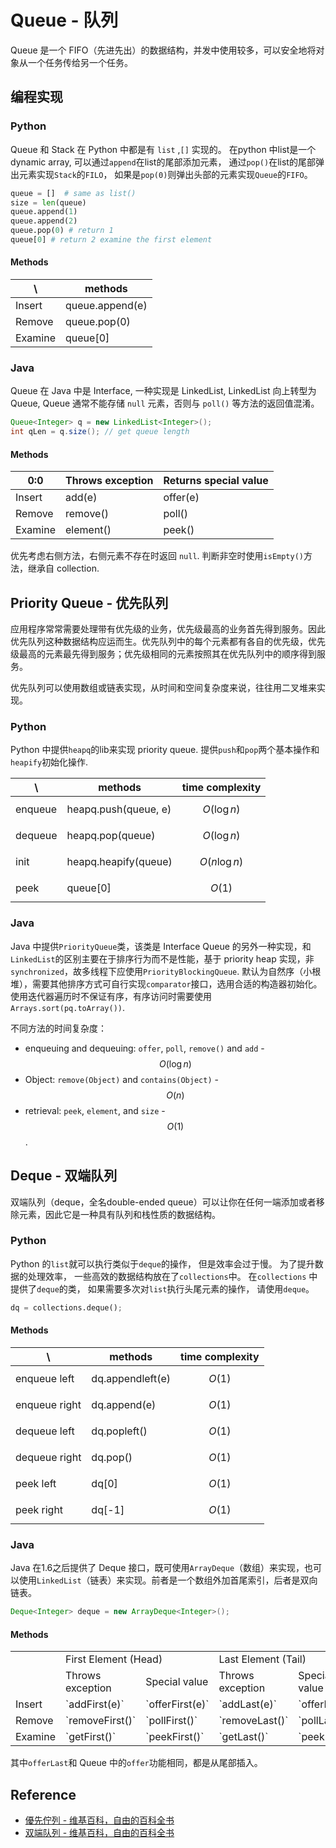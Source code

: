 # Queue - 队列

Queue 是一个 FIFO（先进先出）的数据结构，并发中使用较多，可以安全地将对象从一个任务传给另一个任务。

## 编程实现

### Python

Queue 和 Stack 在 Python 中都是有 `list` ,`[]` 实现的。 在python 中list是一个dynamic array, 可以通过`append`在list的尾部添加元素， 通过`pop()`在list的尾部弹出元素实现`Stack`的`FILO`， 如果是`pop(0)`则弹出头部的元素实现`Queue`的`FIFO`。
```python
queue = []  # same as list()
size = len(queue)
queue.append(1)
queue.append(2)
queue.pop(0) # return 1
queue[0] # return 2 examine the first element
```

#### Methods
| \ | methods |
| -- | -- |
| Insert | queue.append(e) |
| Remove | queue.pop(0) |
| Examine | queue[0] |

### Java

Queue 在 Java 中是 Interface, 一种实现是 LinkedList, LinkedList 向上转型为 Queue, Queue 通常不能存储 `null` 元素，否则与 `poll()` 等方法的返回值混淆。

```java
Queue<Integer> q = new LinkedList<Integer>();
int qLen = q.size(); // get queue length
```

#### Methods

| 0:0 | Throws exception | Returns special value |
| -- | -- | -- |
| Insert | add(e) | offer(e) |
| Remove | remove() | poll() |
| Examine | element() | peek() |

优先考虑右侧方法，右侧元素不存在时返回 `null`. 判断非空时使用`isEmpty()`方法，继承自 collection.

## Priority Queue - 优先队列

应用程序常常需要处理带有优先级的业务，优先级最高的业务首先得到服务。因此优先队列这种数据结构应运而生。优先队列中的每个元素都有各自的优先级，优先级最高的元素最先得到服务；优先级相同的元素按照其在优先队列中的顺序得到服务。

优先队列可以使用数组或链表实现，从时间和空间复杂度来说，往往用二叉堆来实现。

### Python

Python 中提供`heapq`的lib来实现 priority queue. 提供`push`和`pop`两个基本操作和`heapify`初始化操作.

| \ | methods | time complexity |
| -- | -- | -- |
| enqueue | heapq.push(queue, e) | $$O(\log n)$$ |
| dequeue | heapq.pop(queue) | $$O(\log n)$$ |
| init | heapq.heapify(queue) | $$O(n\log n)$$ |
| peek | queue[0]| $$O(1)$$ |


### Java

Java 中提供`PriorityQueue`类，该类是 Interface Queue 的另外一种实现，和`LinkedList`的区别主要在于排序行为而不是性能，基于 priority heap 实现，非`synchronized`，故多线程下应使用`PriorityBlockingQueue`. 默认为自然序（小根堆），需要其他排序方式可自行实现`comparator`接口，选用合适的构造器初始化。使用迭代器遍历时不保证有序，有序访问时需要使用`Arrays.sort(pq.toArray())`.

不同方法的时间复杂度：

- enqueuing and dequeuing: `offer`, `poll`, `remove()` and `add` - $$O(\log n)$$
- Object: `remove(Object)` and `contains(Object)` - $$O(n)$$
- retrieval: `peek`, `element`, and `size` - $$O(1)$$.

## Deque - 双端队列

双端队列（deque，全名double-ended queue）可以让你在任何一端添加或者移除元素，因此它是一种具有队列和栈性质的数据结构。

### Python

Python 的`list`就可以执行类似于`deque`的操作， 但是效率会过于慢。 为了提升数据的处理效率， 一些高效的数据结构放在了`collections`中。 在`collections` 中提供了`deque`的类， 如果需要多次对`list`执行头尾元素的操作， 请使用`deque`。

```python
dq = collections.deque();
```

#### Methods

| \ | methods | time complexity |
| -- | -- | -- |
| enqueue left | dq.appendleft(e) | $$O(1)$$ |
| enqueue right | dq.append(e) | $$O(1)$$ |
| dequeue left | dq.popleft() | $$O(1)$$ |
| dequeue right | dq.pop() | $$O(1)$$ |
| peek left | dq[0] | $$O(1)$$ |
| peek right | dq[-1] | $$O(1)$$ |

### Java

Java 在1.6之后提供了 Deque 接口，既可使用`ArrayDeque`（数组）来实现，也可以使用`LinkedList`（链表）来实现。前者是一个数组外加首尾索引，后者是双向链表。

```java
Deque<Integer> deque = new ArrayDeque<Integer>();
```

#### Methods

<table>
  <tr>
    <td></td>
    <td colspan="2">First Element (Head)</td>
    <td colspan="2">Last Element (Tail)</td>
  </tr>
  <tr>
    <td></td>
    <td>Throws exception</td>
    <td>Special value</td>
    <td>Throws exception</td>
    <td>Special value</td>
  </tr>
  <tr>
    <td>Insert</td>
    <td>`addFirst(e)`</td>
    <td>`offerFirst(e)`</td>
    <td>`addLast(e)`</td>
    <td>`offerLast(e)`</td>
  </tr>
  <tr>
    <td>Remove</td>
    <td>`removeFirst()`</td>
    <td>`pollFirst()`</td>
    <td>`removeLast()`</td>
    <td>`pollLast()`</td>
  </tr>
  <tr>
    <td>Examine</td>
    <td>`getFirst()`</td>
    <td>`peekFirst()`</td>
    <td>`getLast()`</td>
    <td>`peekLast()`</td>
  </tr>
</table>

其中`offerLast`和 Queue 中的`offer`功能相同，都是从尾部插入。

## Reference

- [優先佇列 - 维基百科，自由的百科全书](http://zh.wikipedia.org/zh/%E5%84%AA%E5%85%88%E4%BD%87%E5%88%97)
- [双端队列 - 维基百科，自由的百科全书](https://zh.wikipedia.org/wiki/%E5%8F%8c%E7%AB%AF%E9%98%9F%E5%88%97)
